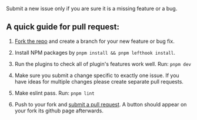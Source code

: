 Submit a new issue only if you are sure it is a missing feature or a bug.

## A quick guide for pull request:

1. [Fork the repo](https://help.github.com/articles/fork-a-repo) and create a branch for your new feature or bug fix.

2. Install NPM packages by `pnpm install && pnpm lefthook install`.

3. Run the plugins to check all of plugin's features work well. Run: `pnpm dev`

4. Make sure you submit a change specific to exactly one issue. If you have ideas for multiple changes please create separate pull requests.

5. Make eslint pass. Run: `pnpm lint`

6. Push to your fork and [submit a pull request](https://help.github.com/articles/using-pull-requests). A button should
appear on your fork its github page afterwards.
